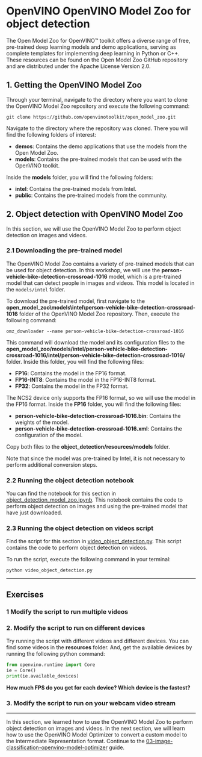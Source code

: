 # OpenVINO OpenVINO Model Zoo for object detection
The Open Model Zoo for OpenVINO™ toolkit offers a diverse range of free, pre-trained deep learning models and demo applications, serving as complete templates for implementing deep learning in Python or C++. These resources can be found on the Open Model Zoo GitHub repository and are distributed under the Apache License Version 2.0.

## 1. Getting the OpenVINO Model Zoo
Through your terminal, navigate to the directory where you want to clone the OpenVINO Model Zoo repository and execute the following command:

```
git clone https://github.com/openvinotoolkit/open_model_zoo.git
```

Navigate to the directory where the repository was cloned. There you will find the following folders of interest:
- **demos**: Contains the demo applications that use the models from the Open Model Zoo.
- **models**: Contains the pre-trained models that can be used with the OpenVINO toolkit.

Inside the **models** folder, you will find the following folders:
- **intel**: Contains the pre-trained models from Intel.
- **public**: Contains the pre-trained models from the community.

## 2. Object detection with OpenVINO Model Zoo
In this section, we will use the OpenVINO Model Zoo to perform object detection on images and videos.

### 2.1 Downloading the pre-trained model
The OpenVINO Model Zoo contains a variety of pre-trained models that can be used for object detection. In this workshop, we will use the **person-vehicle-bike-detection-crossroad-1016** model, which is a pre-trained model that can detect people in images and videos. This model is located in the `models/intel` folder.

To download the pre-trained model, first navigate to the **open_model_zoo\models\intel\person-vehicle-bike-detection-crossroad-1016** folder of the OpenVINO Model Zoo repository. Then, execute the following command:

```
omz_downloader --name person-vehicle-bike-detection-crossroad-1016
```

This command will download the model and its configuration files to the **open_model_zoo/models/intel/person-vehicle-bike-detection-crossroad-1016/intel/person-vehicle-bike-detection-crossroad-1016/** folder. Inside this folder, you will find the following files:
- **FP16**: Contains the model in the FP16 format.
- **FP16-INT8**: Contains the model in the FP16-INT8 format.
- **FP32**: Contains the model in the FP32 format.

The NCS2 device only supports the FP16 format, so we will use the model in the FP16 format. Inside the **FP16** folder, you will find the following files:

- **person-vehicle-bike-detection-crossroad-1016.bin**: Contains the weights of the model.  
- **person-vehicle-bike-detection-crossroad-1016.xml**: Contains the configuration of the model.

Copy both files to the **object_detection/resources/models** folder. 

Note that since the model was pre-trained by Intel, it is not necessary to perform additional conversion steps.

### 2.2 Running the object detection notebook
You can find the notebook for this section in [object_detection_model_zoo.ipynb](object_detection_model_zoo.ipynb). This notebook contains the code to perform object detection on images and using the pre-trained model that have just downloaded.

### 2.3 Running the object detection on videos script
Find the script for this section in [video_object_detection.py](video_object_detection.py). This script contains the code to perform object detection on videos.

To run the script, execute the following command in your terminal:

``` 
python video_object_detection.py
```
-------
## Exercises
### 1 Modify the script to run multiple videos
### 2. Modify the script to run on different devices
Try running the script with different videos and different devices. You can find some videos in the **resources** folder. And, get the available devices by running the following python command:

```python
from openvino.runtime import Core
ie = Core()
print(ie.available_devices)
```
**How much FPS do you get for each device? Which device is the fastest?**

### 3. Modify the script to run on your webcam video stream

-------
In this section, we learned how to use the OpenVINO Model Zoo to perform object detection on images and videos. In the next section, we will learn how to use the OpenVINO Model Optimizer to convert a custom model to the Intermediate Representation format. Continue to the [03-image-classification-openvino-model-optimizer](03-image-classification-openvino-model-optimizer.md) guide.
